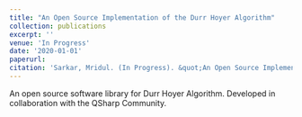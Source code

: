 ```yaml
---
title: "An Open Source Implementation of the Durr Hoyer Algorithm"
collection: publications
excerpt: ''
venue: 'In Progress'
date: '2020-01-01'
paperurl: 
citation: 'Sarkar, Mridul. (In Progress). &quot;An Open Source Implementation of the Durr Hoyer Algorithm.&quot;.'
---
```

An open source software library for Durr Hoyer Algorithm. Developed in collaboration with the QSharp Community.

